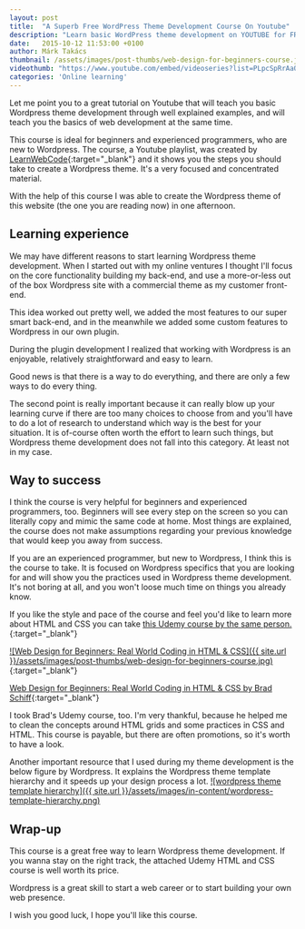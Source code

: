 ```yaml
---
layout: post
title:  "A Superb Free WordPress Theme Development Course On Youtube"
description: "Learn basic WordPress theme development on YOUTUBE for FREE through well explained examples, and learn the basics of web development at the same time."
date:   2015-10-12 11:53:00 +0100
author: Márk Takács
thumbnail: /assets/images/post-thumbs/web-design-for-beginners-course.jpg
videothumb: "https://www.youtube.com/embed/videoseries?list=PLpcSpRrAaOaqMA4RdhSnnNcaqOVpX7qi5"
categories: 'Online learning'
---
```

Let me point you to a great tutorial on Youtube that will teach you basic Wordpress theme development through well explained examples, and will teach you the basics of web development at the same time.

This course is ideal for beginners and experienced programmers, who are new to Wordpress. The course, a Youtube playlist, was created by [LearnWebCode](https://www.youtube.com/user/LearnWebCode){:target="_blank"} and it shows you the steps you should take to create a Wordpress theme. It's a very focused and concentrated material.

With the help of this course I was able to create the Wordpress theme of this website (the one you are reading now) in one afternoon.

## Learning experience

We may have different reasons to start learning Wordpress theme development. When I started out with my online ventures I thought I'll focus on the core functionality building my back-end, and use a more-or-less out of the box Wordpress site with a commercial theme as my customer front-end.

This idea worked out pretty well, we added the most features to our super smart back-end, and in the meanwhile we added some custom features to Wordpress in our own plugin.

During the plugin development I realized that working with Wordpress is an enjoyable, relatively straightforward and easy to learn.

Good news is that there is a way to do everything, and there are only a few ways to do every thing.

The second point is really important because it can really blow up your learning curve if there are too many choices to choose from and you'll have to do a lot of research to understand which way is the best for your situation. It is of-course often worth the effort to learn such things, but Wordpress theme development does not fall into this category. At least not in my case.

## Way to success

I think the course is very helpful for beginners and experienced programmers, too. Beginners will see every step on the screen so you can literally copy and mimic the same code at home. Most things are explained, the course does not make assumptions regarding your previous knowledge that would keep you away from success.

If you are an experienced programmer, but new to Wordpress, I think this is the course to take. It is focused on Wordpress specifics that you are looking for and will show you the practices used in Wordpress theme development. It's not boring at all, and you won't loose much time on things you already know.

If you like the style and pace of the course and feel you'd like to learn more about HTML and CSS you can take [this Udemy course by the same person.](http://go.takacsmark.com?id=61108X1384518&xs=1&url=https%3A%2F%2Fwww.udemy.com%2Fweb-design-for-beginners-real-world-coding-in-html-css%2F){:target="_blank"}

[![Web Design for Beginners: Real World Coding in HTML & CSS]({{ site.url }}/assets/images/post-thumbs/web-design-for-beginners-course.jpg)](https://www.udemy.com/web-design-for-beginners-real-world-coding-in-html-css){:target="_blank"}

[Web Design for Beginners: Real World Coding in HTML & CSS by Brad Schiff](https://www.udemy.com/web-design-for-beginners-real-world-coding-in-html-css){:target="_blank"}

I took Brad's Udemy course, too. I'm very thankful, because he helped me to clean the concepts around HTML grids and some practices in CSS and HTML. This course is payable, but there are often promotions, so it's worth to have a look.

Another important resource that I used during my theme development is the below figure by Wordpress. It explains the Wordpress theme template hierarchy and it speeds up your design process a lot.
[![wordpress theme template hierarchy]({{ site.url }}/assets/images/in-content/wordpress-template-hierarchy.png)](https://developer.wordpress.org/files/2014/10/template-hierarchy.png)

## Wrap-up

This course is a great free way to learn Wordpress theme development. If you wanna stay on the right track, the attached Udemy HTML and CSS course is well worth its price.

Wordpress is a great skill to start a web career or to start building your own web presence.

I wish you good luck, I hope you'll like this course.
